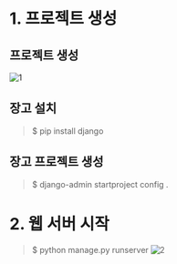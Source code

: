 # 1. 프로젝트 생성
## 프로젝트 생성
![1](https://user-images.githubusercontent.com/48504392/71709308-a1282e00-2e39-11ea-80e9-d9d2a79bc818.png)
## 장고 설치
> $ pip install django
## 장고 프로젝트 생성
> $ django-admin startproject config .

# 2. 웹 서버 시작
> $ python manage.py runserver
![2](https://user-images.githubusercontent.com/48504392/71709427-565ae600-2e3a-11ea-99e9-a29771c5412e.png)
